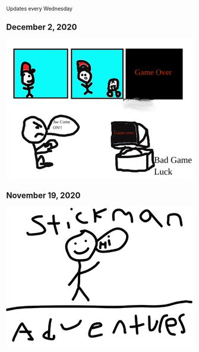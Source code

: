 Updates every Wednesday

## December 2, 2020 

![Stickman Adventures](comics/BadGameLuck.png)

## November 19, 2020

![Stickman Adventures](comics/StickmanAdventures1Thycover.png)

